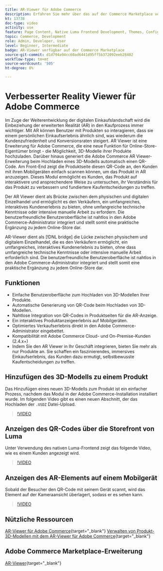 ```yaml
---
title: AR-Viewer für Adobe Commerce
description: Erfahren Sie mehr über das auf der Commerce Marketplace verfügbare Modul "Erweiterte Reality Viewing".
kt: 13738
doc-type: video
activity: use
feature: Page Content, Native Luma Frontend Development, Themes, Configuration
topic: Commerce, Development
role: Admin, Developer, User
level: Beginner, Intermediate
badge: AR-Viewer verfügbar auf der Commerce Marketplace
source-git-commit: d1d794a94cc60ad6441d95ff5b372092eeb28402
workflow-type: tm+mt
source-wordcount: '505'
ht-degree: 0%

---
```



# Verbesserter Reality Viewer für Adobe Commerce

Im Zuge der Weiterentwicklung der digitalen Einkaufslandschaft wird die Einbeziehung der erweiterten Realität (AR) in den Kaufprozess immer wichtiger. Mit AR können Benutzer mit Produkten so interagieren, dass sie einem persönlichen Einkaufserlebnis ähnlich sind, was wiederum die Kundenzufriedenheit und Konversionsraten steigert.
AR Viewer ist eine Erweiterung für Adobe Commerce, die eine neue Funktion für Online-Store-Eigentümer bringt - die Möglichkeit, 3D-Modelle ihrer Produkte hochzuladen. Darüber hinaus generiert die Adobe Commerce AR Viewer-Erweiterung beim Hochladen eines 3D-Modells automatisch einen QR-Code. Am Front-End zeigt die Produktseite diesen QR-Code an, den Kunden mit ihren Mobilgeräten einfach scannen können, um das Produkt in AR anzuzeigen. Dieses Modul ermöglicht es Kunden, das Produkt auf interaktivere und ansprechendere Weise zu untersuchen, ihr Verständnis für das Produkt zu verbessern und fundiertere Kaufentscheidungen zu treffen.

Der AR Viewer dient als Brücke zwischen dem physischen und digitalen Einzelhandel und ermöglicht es den Verkäufern, ein umfangreiches, interaktives Kundenerlebnis zu bieten, ohne umfangreiche technische Kenntnisse oder intensive manuelle Arbeit zu erfordern. Die benutzerfreundliche Benutzeroberfläche ist nahtlos in den Adobe Commerce-Administrator integriert und stellt somit eine praktische Ergänzung zu jedem Online-Store dar.

AR-Viewer dient als [!DNL bridge] die Lücke zwischen physischem und digitalem Einzelhandel, die es den Verkäufern ermöglicht, ein umfangreiches, interaktives Kundenerlebnis zu bieten, ohne dass umfangreiche technische Kenntnisse oder intensive manuelle Arbeit erforderlich sind. Die benutzerfreundliche Benutzeroberfläche ist nahtlos in den Adobe Commerce-Administrator integriert und stellt somit eine praktische Ergänzung zu jedem Online-Store dar.

## Funktionen

- Einfache Benutzeroberfläche zum Hochladen von 3D-Modellen Ihrer Produkte.
- Automatische Generierung von QR-Code beim Hochladen von 3D-Modellen.
- Nahtlose Integration von QR-Codes in Produktseiten für die AR-Anzeige.
- Ein interaktives Produktanzeigeerlebnis auf Mobilgeräten.
- Optimiertes Verkaufserlebnis direkt in den Adobe Commerce-Administrator eingebettet.
- Kompatibilität mit Adobe Commerce Cloud- und On-Premise-Kunden (2.4.x+)
- Indem Sie den AR Viewer in Ihr Geschäft integrieren, bieten Sie mehr als nur Produkte an. Sie schaffen ein faszinierendes, immersives Einkaufserlebnis, das Kunden dazu ermutigt, selbstbewusste Kaufentscheidungen zu treffen.

## Hinzufügen des 3D-Modells zu einem Produkt

Das Hinzufügen eines neuen 3D-Modells zum Produkt ist ein einfacher Prozess, nachdem das Modul in der Adobe Commerce-Installation installiert wurde.
Im folgenden Video gibt es einen neuen Abschnitt, der das Hochladen der `.USDZ` Datei-Upload.

>[!VIDEO](https://video.tv.adobe.com/v/3422370?learn=on)

## Anzeigen des QR-Codes über die Storefront von Luma

Unter Verwendung des nativen Luma-Frontend zeigt das folgende Video, wie es einem Kunden angezeigt wird.

>[!VIDEO](https://video.tv.adobe.com/v/3422371?learn=on)

## Anzeigen des AR-Elements auf einem Mobilgerät

Sobald der Besucher den QR-Code mit seinem Gerät scannt, wird das Element auf der Kameraansicht überlagert, sodass er es sehen kann.

>[!VIDEO](https://video.tv.adobe.com/v/3422372?learn=on)

## Nützliche Ressourcen

[AR-Viewer für Adobe Commerce](https://experienceleague.adobe.com/docs/commerce-admin/catalog/products/digital-assets/product-3d-model/ar-viewer-overview.html){target="_blank"}
[Verwalten von Produkt-3D-Modellen mit dem AR-Viewer für Adobe Commerce](https://experienceleague.adobe.com/docs/commerce-admin/catalog/products/digital-assets/product-3d-model/ar-viewer-setup.html){target="_blank"}

## Adobe Commerce Marketplace-Erweiterung

[AR-Viewer](https://commercemarketplace.adobe.com/magento-module-arviewer.html){target="_blank"}

